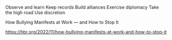 Observe and learn
Keep records
Build alliances
Exercise diplomacy
Take the high road
Use discretion

How Bullying Manifests at Work — and How to Stop It

https://hbr.org/2022/11/how-bullying-manifests-at-work-and-how-to-stop-it
